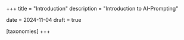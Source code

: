+++
title = "Introduction"
description = "Introduction to AI-Prompting"

date = 2024-11-04
draft = true

[taxonomies]
+++